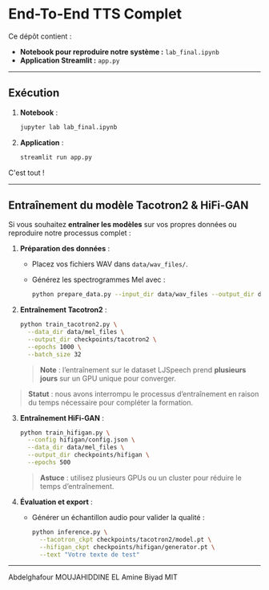 # End-To-End TTS Complet

Ce dépôt contient :

* **Notebook pour reproduire notre système :** `lab_final.ipynb`
* **Application Streamlit :** `app.py`

---

## Exécution

1. **Notebook** :

   ```bash
   jupyter lab lab_final.ipynb
   ```

2. **Application** :

   ```bash
   streamlit run app.py
   ```

C'est tout !

---

## Entraînement du modèle Tacotron2 & HiFi-GAN

Si vous souhaitez **entraîner les modèles** sur vos propres données ou reproduire notre processus complet :

1. **Préparation des données** :

   * Placez vos fichiers WAV dans `data/wav_files/`.
   * Générez les spectrogrammes Mel avec :

     ```bash
     python prepare_data.py --input_dir data/wav_files --output_dir data/mel_files
     ```

2. **Entraînement Tacotron2** :

   ```bash
   python train_tacotron2.py \
     --data_dir data/mel_files \
     --output_dir checkpoints/tacotron2 \
     --epochs 1000 \
     --batch_size 32
   ```

   > **Note** : l’entraînement sur le dataset LJSpeech prend **plusieurs jours** sur un GPU unique pour converger.

> **Statut** : nous avons interrompu le processus d’entraînement en raison du temps nécessaire pour compléter la formation.

3. **Entraînement HiFi-GAN** :

   ```bash
   python train_hifigan.py \
     --config hifigan/config.json \
     --data_dir data/mel_files \
     --output_dir checkpoints/hifigan \
     --epochs 500
   ```

   > **Astuce** : utilisez plusieurs GPUs ou un cluster pour réduire le temps d’entraînement.

4. **Évaluation et export** :

   * Générer un échantillon audio pour valider la qualité :

     ```bash
     python inference.py \
       --tacotron_ckpt checkpoints/tacotron2/model.pt \
       --hifigan_ckpt checkpoints/hifigan/generator.pt \
       --text "Votre texte de test"
     ```

---

Abdelghafour MOUJAHIDDINE
EL Amine Biyad
MIT
